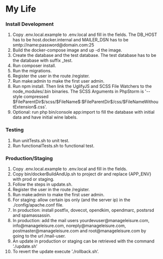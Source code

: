 My Life
========================

<h3>Install Development</h3>
<ol>
<li>Copy .env.local.example to .env.local and fill in the fields.
The DB_HOST has to be host.docker.internal and 
MAILER_DSN has to be smtp://name:password@domain.com:25</li>
<li>Build the docker-compose image and up -d the image.</li>
<li>Create the database and the test database. 
The test database has to be the database with suffix _test.</li>
<li>Run composer install.</li>
<li>Run the migrations.</li>
<li>Register the user in the route /register.</li>
<li>Run make:admin to make the first user admin.</li>
<li>Run npm install. Then link the UglifyJS and SCSS File Watchers to the node_modules/.bin binaries. 
The SCSS Arguments in PhpStorm is '--style compressed $FileParentDir$/scss/$FileName$:$FileParentDir$/css/$FileNameWithoutExtension$.css'.</li>
<li>Optional: run php bin/console app:import to fill the database with 
initial data and have initial wine labels.</li>
</ol>

<h3>Testing</h3>

<ol>
<li>Run unitTests.sh to unit test.</li>
<li>Run functionalTests.sh to functional test.</li>
</ol>

<h3>Production/Staging</h3>

<ol>
<li>Copy .env.local.example to .env.local and fill in the fields.</li>
<li>Copy bin/dockerBuildAndUp.sh to project dir and replace {APP_ENV} with prod or staging.</li>
<li>Follow the steps in update.sh.</li>
<li>Register the user in the route /register.</li>
<li>Run make:admin to make the first user admin.</li>
<li>For staging: allow certain ips only (and the server ip) in the ./config/apache.conf file.</li>
<li>In production: install postfix, dovecot, opendkim, opendmarc, postsrsd and spamassassin.</li>
<li>In production: add the mail users yourdevuser@manageleisure.com, info@manageleisure.com, noreply@manageleisure.com, 
postmaster@manageleisure.com and root@manageleisure.com by going to the url /mail-user.</li>
<li>An update in production or staging can be retrieved with the command ’./update.sh’</li>
<li>To revert the update execute ’./rollback.sh’.</li>
</ol>
